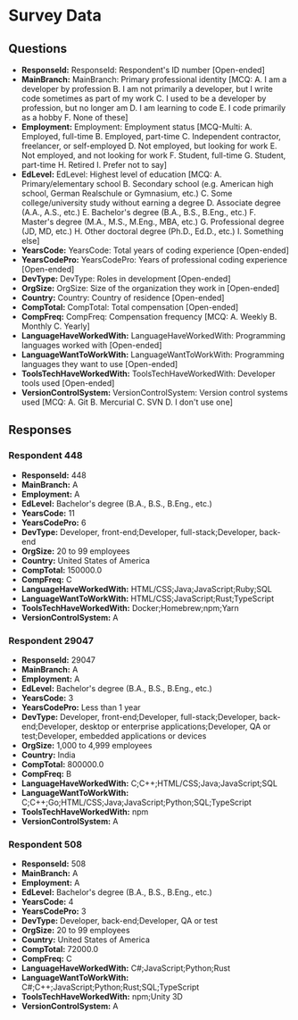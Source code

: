 # Survey Data

## Questions

- **ResponseId:** ResponseId: Respondent's ID number [Open-ended]
- **MainBranch:** MainBranch: Primary professional identity [MCQ: A. I am a developer by profession B. I am not primarily a developer, but I write code sometimes as part of my work C. I used to be a developer by profession, but no longer am D. I am learning to code E. I code primarily as a hobby F. None of these]
- **Employment:** Employment: Employment status [MCQ-Multi: A. Employed, full-time B. Employed, part-time C. Independent contractor, freelancer, or self-employed D. Not employed, but looking for work E. Not employed, and not looking for work F. Student, full-time G. Student, part-time H. Retired I. Prefer not to say]
- **EdLevel:** EdLevel: Highest level of education [MCQ: A. Primary/elementary school B. Secondary school (e.g. American high school, German Realschule or Gymnasium, etc.) C. Some college/university study without earning a degree D. Associate degree (A.A., A.S., etc.) E. Bachelor's degree (B.A., B.S., B.Eng., etc.) F. Master's degree (M.A., M.S., M.Eng., MBA, etc.) G. Professional degree (JD, MD, etc.) H. Other doctoral degree (Ph.D., Ed.D., etc.) I. Something else]
- **YearsCode:** YearsCode: Total years of coding experience [Open-ended]
- **YearsCodePro:** YearsCodePro: Years of professional coding experience [Open-ended]
- **DevType:** DevType: Roles in development [Open-ended]
- **OrgSize:** OrgSize: Size of the organization they work in [Open-ended]
- **Country:** Country: Country of residence [Open-ended]
- **CompTotal:** CompTotal: Total compensation [Open-ended]
- **CompFreq:** CompFreq: Compensation frequency [MCQ: A. Weekly B. Monthly C. Yearly]
- **LanguageHaveWorkedWith:** LanguageHaveWorkedWith: Programming languages worked with [Open-ended]
- **LanguageWantToWorkWith:** LanguageWantToWorkWith: Programming languages they want to use [Open-ended]
- **ToolsTechHaveWorkedWith:** ToolsTechHaveWorkedWith: Developer tools used [Open-ended]
- **VersionControlSystem:** VersionControlSystem: Version control systems used [MCQ: A. Git B. Mercurial C. SVN D. I don't use one]

## Responses

### Respondent 448

- **ResponseId:** 448
- **MainBranch:** A
- **Employment:** A
- **EdLevel:** Bachelor's degree (B.A., B.S., B.Eng., etc.)
- **YearsCode:** 11
- **YearsCodePro:** 6
- **DevType:** Developer, front-end;Developer, full-stack;Developer, back-end
- **OrgSize:** 20 to 99 employees
- **Country:** United States of America
- **CompTotal:** 150000.0
- **CompFreq:** C
- **LanguageHaveWorkedWith:** HTML/CSS;Java;JavaScript;Ruby;SQL
- **LanguageWantToWorkWith:** HTML/CSS;JavaScript;Rust;TypeScript
- **ToolsTechHaveWorkedWith:** Docker;Homebrew;npm;Yarn
- **VersionControlSystem:** A

### Respondent 29047

- **ResponseId:** 29047
- **MainBranch:** A
- **Employment:** A
- **EdLevel:** Bachelor's degree (B.A., B.S., B.Eng., etc.)
- **YearsCode:** 3
- **YearsCodePro:** Less than 1 year
- **DevType:** Developer, front-end;Developer, full-stack;Developer, back-end;Developer, desktop or enterprise applications;Developer, QA or test;Developer, embedded applications or devices
- **OrgSize:** 1,000 to 4,999 employees
- **Country:** India
- **CompTotal:** 800000.0
- **CompFreq:** B
- **LanguageHaveWorkedWith:** C;C++;HTML/CSS;Java;JavaScript;SQL
- **LanguageWantToWorkWith:** C;C++;Go;HTML/CSS;Java;JavaScript;Python;SQL;TypeScript
- **ToolsTechHaveWorkedWith:** npm
- **VersionControlSystem:** A

### Respondent 508

- **ResponseId:** 508
- **MainBranch:** A
- **Employment:** A
- **EdLevel:** Bachelor's degree (B.A., B.S., B.Eng., etc.)
- **YearsCode:** 4
- **YearsCodePro:** 3
- **DevType:** Developer, back-end;Developer, QA or test
- **OrgSize:** 20 to 99 employees
- **Country:** United States of America
- **CompTotal:** 72000.0
- **CompFreq:** C
- **LanguageHaveWorkedWith:** C#;JavaScript;Python;Rust
- **LanguageWantToWorkWith:** C#;C++;JavaScript;Python;Rust;SQL;TypeScript
- **ToolsTechHaveWorkedWith:** npm;Unity 3D
- **VersionControlSystem:** A

